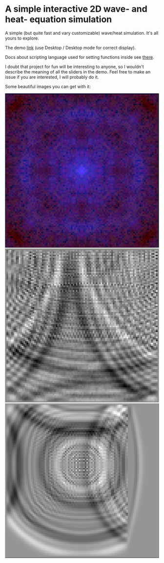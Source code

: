 # A simple interactive 2D wave- and heat- equation simulation

A simple (but quite fast and vary customizable) wave/heat simulation. It's all yours to explore.

The demo [link](https://sitandr.github.io/matmodel_practice/) (use Desktop / Desktop mode for correct display).

Docs about scripting language used for setting functions inside see [there](https://docs.rs/evalexpr/latest/evalexpr/index.html).

I doubt that project for fun will be interesting to anyone, so I wouldn't describe the meaning of all the sliders in the demo. Feel free to make an issue if you are interested, I will probably do it.

Some beautiful images you can get with it:

![Beautiful image](im1.png)
![Another one](im2.png)
![And another one](im3.png)
